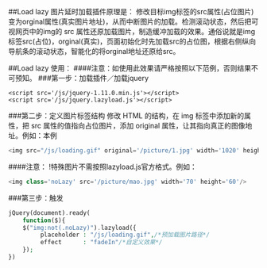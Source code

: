 ##Load lazy 图片延时加载插件原理是：
修改目标img标签的src属性(占位图片)变为orginal属性(真实图片地址)，从而中断图片的加载。检测滚动状态，然后把可视网页中的img的 src 属性还原加载图片，制造缓冲加载的效果。通俗说就是img标签src(占位)，orginal(真实)，页面初始化时先加载src的占位图，根据右侧纵向导航条的滚动状态，智能化的将orginal地址还原给src。

##Load lazy 使用：
####注意：如使用此效果请严格按照以下范例，否则结果不可预知。
###第一步：加载插件／加载jquery
    
    <script src='/js/jquery-1.11.0.min.js'></script>
    <script src='/js/jquery.lazyload.js'></script>
###第二步：定义图片标签结构
修改 HTML 的结构，在 img 标签中添加新的属性，把 src 属性的值指向占位图片，添加 original 属性，让其指向真正的图像地址。例如：本例
```php
<img src="/js/loading.gif" original='/picture/1.jpg' width='1020' height='400'/>
```
####注意： !特殊图片不需按照lazyload.js官方格式。例如：
```php
<img class='noLazy' src='/picture/mao.jpg' width='70' height='60'/> 
```
###第三步：触发
```php
jQuery(document).ready(
    function($){
	$("img:not(.noLazy)").lazyload({
		 placeholder : "/js/loading.gif",/*预加载图片路径*/
		 effect      : "fadeIn"/*自定义效果*/
	});
})
```
